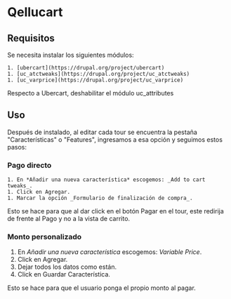 # Qellucart

## Requisitos

Se necesita instalar los siguientes módulos:

	1. [ubercart](https://drupal.org/project/ubercart)
	1. [uc_atctweaks](https://drupal.org/project/uc_atctweaks)
	1. [uc_varprice](https://drupal.org/project/uc_varprice)

Respecto a Ubercart, deshabilitar el módulo uc_attributes

## Uso

Después de instalado, al editar cada tour se encuentra la pestaña "Características" o "Features", ingresamos a esa opción y seguimos estos pasos:

### Pago directo

	1. En *Añadir una nueva característica* escogemos: _Add to cart tweaks_.
	1. Click en Agregar.
	1. Marcar la opción _Formulario de finalización de compra_.

Esto se hace para que al dar click en el botón Pagar en el tour, este redirija de frente al Pago y no a la vista de carrito.

### Monto personalizado

 1. En *Añadir una nueva característica* escogemos: _Variable Price_.
 1. Click en Agregar.
 1. Dejar todos los datos como están.
 1. Click en Guardar Característica.

Esto se hace para que el usuario ponga el propio monto al pagar.
